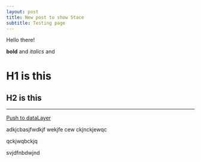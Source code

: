 ```yaml
---
layout: post
title: New post to show Stace
subtitle: Testing page
---
```


Hello there!

**bold** and *italics* and 

# H1 is this

## H2 is this

---

<a href="#" id="datalayerLink">Push to dataLayer</a>


adkjcbasjfwdkjf wekjfe 
cew ckjnckjewqc

qckjwqbckjq

svjdfnbdwjnd
 
 
 